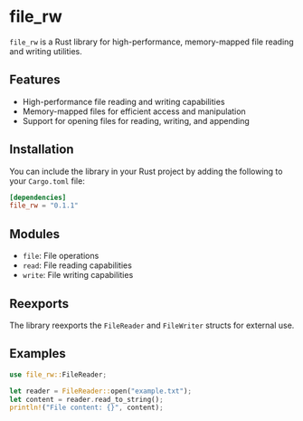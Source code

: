 
# file_rw

`file_rw` is a Rust library for high-performance, memory-mapped file reading and writing utilities.
## Features

- High-performance file reading and writing capabilities
- Memory-mapped files for efficient access and manipulation
- Support for opening files for reading, writing, and appending

## Installation

You can include the library in your Rust project by adding the following to your `Cargo.toml` file:

```toml
[dependencies]
file_rw = "0.1.1"
```

## Modules
- `file`: File operations
- `read`: File reading capabilities
- `write`: File writing capabilities

## Reexports
The library reexports the `FileReader` and `FileWriter` structs for external use.

## Examples
```rust
use file_rw::FileReader;

let reader = FileReader::open("example.txt");
let content = reader.read_to_string();
println!("File content: {}", content);
```

